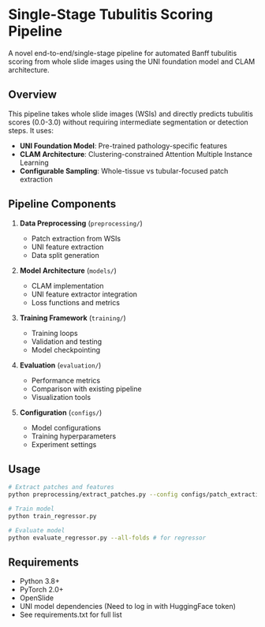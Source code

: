 # Single-Stage Tubulitis Scoring Pipeline

A novel end-to-end/single-stage pipeline for automated Banff tubulitis scoring from whole slide images using the UNI foundation model and CLAM architecture.

## Overview

This pipeline takes whole slide images (WSIs) and directly predicts tubulitis scores (0.0-3.0) without requiring intermediate segmentation or detection steps. It uses:

- **UNI Foundation Model**: Pre-trained pathology-specific features
- **CLAM Architecture**: Clustering-constrained Attention Multiple Instance Learning
- **Configurable Sampling**: Whole-tissue vs tubular-focused patch extraction

## Pipeline Components

1. **Data Preprocessing** (`preprocessing/`)
   - Patch extraction from WSIs
   - UNI feature extraction
   - Data split generation

2. **Model Architecture** (`models/`)
   - CLAM implementation
   - UNI feature extractor integration
   - Loss functions and metrics

3. **Training Framework** (`training/`)
   - Training loops
   - Validation and testing
   - Model checkpointing

4. **Evaluation** (`evaluation/`)
   - Performance metrics
   - Comparison with existing pipeline
   - Visualization tools

5. **Configuration** (`configs/`)
   - Model configurations
   - Training hyperparameters
   - Experiment settings

## Usage

```bash
# Extract patches and features
python preprocessing/extract_patches.py --config configs/patch_extraction.yaml

# Train model
python train_regressor.py

# Evaluate model
python evaluate_regressor.py --all-folds # for regressor

```

## Requirements

- Python 3.8+
- PyTorch 2.0+
- OpenSlide
- UNI model dependencies (Need to log in with HuggingFace token)
- See requirements.txt for full list 